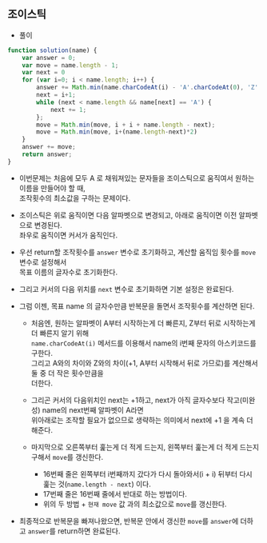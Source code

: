 ## 조이스틱  
- 풀이    


```javascript     
function solution(name) {
    var answer = 0;
    var move = name.length - 1;
    var next = 0
    for (var i=0; i < name.length; i++) {
        answer += Math.min(name.charCodeAt(i) - 'A'.charCodeAt(0), 'Z'.charCodeAt(0) - name.charCodeAt(i)+1);
        next = i+1;
        while (next < name.length && name[next] == 'A') {
            next += 1;
        };
        move = Math.min(move, i + i + name.length - next);
        move = Math.min(move, i+(name.length-next)*2)
    }
    answer += move;
    return answer;
}
```     
- 이번문제는 처음에 모두 A 로 채워져있는 문자들을 조이스틱으로 움직여서 원하는 이름을 만들어야 할 때,      
  조작횟수의 최소값을 구하는 문제이다.         
- 조이스틱은 위로 움직이면 다음 알파벳으로 변경되고, 아래로 움직이면 이전 알파벳으로 변경된다.     
  좌우로 움직이면 커서가 움직인다.       
- 우선 return할 조작횟수를 `answer` 변수로 초기화하고, 계산할 움직임 횟수를 `move` 변수로 설정해서      
  목표 이름의 글자수로 초기화한다.      
- 그리고 커서의 다음 위치를 `next` 변수로 초기화하면 기본 설정은 완료된다.     
- 그럼 이젠, 목표 name 의 글자수만큼 반복문을 돌면서 조작횟수를 계산하면 된다.     
  - 처음엔, 원하는 알파벳이 A부터 시작하는게 더 빠른지, Z부터 뒤로 시작하는게 더 빠른지 알기 위해    
    `name.charCodeAt(i)` 메서드를 이용해서 name의 i번째 문자의 아스키코드를 구한다.     
    그리고 A와의 차이와 Z와의 차이(+1, A부터 시작해서 뒤로 가므로)를 계산해서 둘 중 더 작은 횟수만큼을    
    더한다.      
    
  - 그리곤 커서의 다음위치인 next는 +1하고, next가 아직 글자수보다 작고(미완성) name의 next번째 알파벳이 A라면      
    위아래로는 조작할 필요가 없으므로 생략하는 의미에서 next에 +1 을 계속 더해준다.      
    
  - 마지막으로 오른쪽부터 훑는게 더 적게 드는지, 왼쪽부터 훑는게 더 적게 드는지 구해서 `move`를 갱신한다.       
    - 16번째 줄은 왼쪽부터 i번째까지 갔다가 다시 돌아와서(i + i) 뒤부터 다시 훑는 것(`name.length - next`) 이다.    
    - 17번째 줄은 16번째 줄에서 반대로 하는 방법이다.     
    - 위의 두 방법 + `현재 move` 값 과의 최소값으로 `move`를 갱신한다.     

- 최종적으로 반복문을 빠져나왔으면, 반복문 안에서 갱신한 `move`를 `answer`에 더하고 `answer`를 return하면 완료된다.       

 
    

